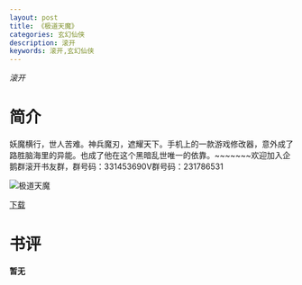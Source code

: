 ```yaml
---
layout: post
title: 《极道天魔》
categories: 玄幻仙侠
description: 滚开
keywords: 滚开,玄幻仙侠
---
```

*滚开*
# 简介
妖魔横行，世人苦难。神兵魔刃，遮耀天下。手机上的一款游戏修改器，意外成了路胜脑海里的异能。也成了他在这个黑暗乱世唯一的依靠。~~~~~~~欢迎加入企鹅群滚开书友群，群号码：331453690V群号码：231786531

![极道天魔](https://cdn.jsdelivr.net/gh/YYbooks0/yybooks0img@master/bookscover2/极道天魔.1joqr6ah0gdc.jpg)

[下载](https://link.jscdn.cn/1drv/aHR0cHM6Ly8xZHJ2Lm1zL3QvcyFBaGU2R2dNWmVFb2poakpqS3hweG5PSmRUZjFNP2U9ZmMxRTl1.txt)

# 书评
**暂无**

